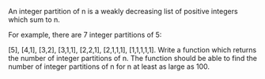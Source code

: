 An integer partition of n is a weakly decreasing list of positive integers which sum to n.

For example, there are 7 integer partitions of 5:

[5], [4,1], [3,2], [3,1,1], [2,2,1], [2,1,1,1], [1,1,1,1,1].
Write a function which returns the number of integer partitions of n. The function should be able to find the number of integer partitions of n for n at least as large as 100.
